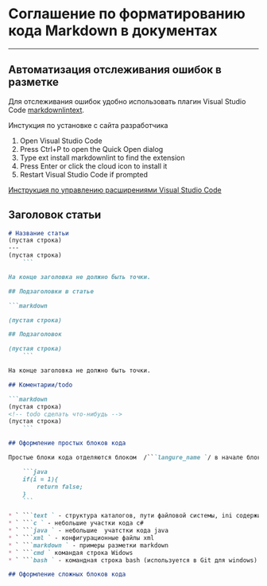 # Соглашение по форматированию кода Markdown в документах

---

<!--todo Перенести куданить -->

## Автоматизация отслеживания ошибок в разметке

Для отслеживания ошибок удобно использовать плагин Visual Studio Code 
[markdownlintext](https://marketplace.visualstudio.com/items?itemName=DavidAnson.vscode-markdownlint).

Инстукция по установке с сайта разработчика

1. Open Visual Studio Code
1. Press Ctrl+P to open the Quick Open dialog
1. Type ext install markdownlint to find the extension
1. Press Enter or click the cloud icon to install it
1. Restart Visual Studio Code if prompted

[Инструкция по управлению расширениями Visual Studio Code](https://code.visualstudio.com/docs/editor/extension-gallery?pub=DavidAnson&ext=vscode-markdownlint)

## Заголовок статьи

```markdown
# Название статьи
(пустая строка)
---
(пустая строка)
    ```

На конце заголовка не должно быть точки.

## Подзаголовки в статье

```markdown

(пустая строка)

## Подзаголовок

(пустая строка)
    ```

На конце заголовка не должно быть точки.

## Коментарии/todo

```markdown
(пустая строка)
<!-- todo сделать что-нибудь -->
(пустая строка)
    ```

## Оформление простых блоков кода

Простые блоки кода отделяются блоком  /```langure_name `/ в начале блока и символами /```/ в конце. Например

    ```java
    if(i = 1){
        return false;
    }
    ```

* ` ```text ` - структура каталогов, пути файловой системы, ini содержимое файлов
* ` ```с ` - небольшие участки кода c#
* ` ```java ` - небольшие  учатстки кода java
* ` ```xml ` - конфигурационные файлы xml
* ` ```markdown ` - примеры разметки markdown
* ` ```cmd ` командая строка Widows
* ` ```bash ` - командная строка bash (используется в Git для windows)

## Оформление сложных блоков кода


